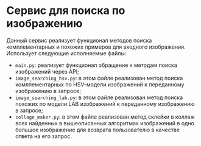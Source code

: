 # Сервис для поиска по изображению
Данный сервис реализует функционал методов поиска комплементарных и похожих 
примеров для входного изображения. 
Использует следующие исполняемые файлы:
- `main.py`: реализует функционал обращение к методам поиска изображений через
    API;
- `image_searching_hsv.py`: в этом файле реализован метод поиска комлпементарных 
    по HSV-модели изображений к переданному изображению в запросе;
- `image_searching_lab.py`: в этом файле реализован метод поиска похожих по 
    модели LAB изображений к переданному изображению в запросе;
- `collage_maker.py`: в этом файле реализован метод склейки в коллаж всех 
    найденных в вышеописанных алгоритмах изображений в одно большое изображение
    для возврата пользователю в качестве ответа на его запрос.